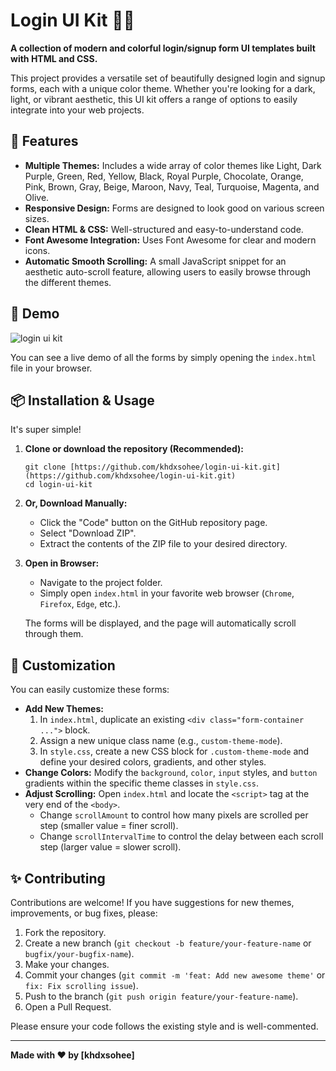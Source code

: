 # Login UI Kit 🎨✨

**A collection of modern and colorful login/signup form UI templates built with HTML and CSS.**

This project provides a versatile set of beautifully designed login and signup forms, each with a unique color theme. Whether you're looking for a dark, light, or vibrant aesthetic, this UI kit offers a range of options to easily integrate into your web projects.

## 🌟 Features

* **Multiple Themes:** Includes a wide array of color themes like Light, Dark Purple, Green, Red, Yellow, Black, Royal Purple, Chocolate, Orange, Pink, Brown, Gray, Beige, Maroon, Navy, Teal, Turquoise, Magenta, and Olive.
* **Responsive Design:** Forms are designed to look good on various screen sizes.
* **Clean HTML & CSS:** Well-structured and easy-to-understand code.
* **Font Awesome Integration:** Uses Font Awesome for clear and modern icons.
* **Automatic Smooth Scrolling:** A small JavaScript snippet for an aesthetic auto-scroll feature, allowing users to easily browse through the different themes.

## 🚀 Demo
![login ui kit](https://github.com/user-attachments/assets/f1b1be85-7bdc-4647-a4c5-fa78367cff9d)

You can see a live demo of all the forms by simply opening the `index.html` file in your browser.

## 📦 Installation & Usage

It's super simple!

1.  **Clone or download the repository (Recommended):**
    ```
    git clone [https://github.com/khdxsohee/login-ui-kit.git](https://github.com/khdxsohee/login-ui-kit.git)
    cd login-ui-kit
    ```
   

2.  **Or, Download Manually:**
    * Click the "Code" button on the GitHub repository page.
    * Select "Download ZIP".
    * Extract the contents of the ZIP file to your desired directory.

3.  **Open in Browser:**
    * Navigate to the project folder.
    * Simply open `index.html` in your favorite web browser (`Chrome`, `Firefox`, `Edge`, etc.).

    The forms will be displayed, and the page will automatically scroll through them.

## 🎨 Customization

You can easily customize these forms:

* **Add New Themes:**
    1.  In `index.html`, duplicate an existing `<div class="form-container ...">` block.
    2.  Assign a new unique class name (e.g., `custom-theme-mode`).
    3.  In `style.css`, create a new CSS block for `.custom-theme-mode` and define your desired colors, gradients, and other styles.
* **Change Colors:** Modify the `background`, `color`, `input` styles, and `button` gradients within the specific theme classes in `style.css`.
* **Adjust Scrolling:** Open `index.html` and locate the `<script>` tag at the very end of the `<body>`.
    * Change `scrollAmount` to control how many pixels are scrolled per step (smaller value = finer scroll).
    * Change `scrollIntervalTime` to control the delay between each scroll step (larger value = slower scroll).

## ✨ Contributing

Contributions are welcome! If you have suggestions for new themes, improvements, or bug fixes, please:

1.  Fork the repository.
2.  Create a new branch (`git checkout -b feature/your-feature-name` or `bugfix/your-bugfix-name`).
3.  Make your changes.
4.  Commit your changes (`git commit -m 'feat: Add new awesome theme'` or `fix: Fix scrolling issue`).
5.  Push to the branch (`git push origin feature/your-feature-name`).
6.  Open a Pull Request.

Please ensure your code follows the existing style and is well-commented.

---

**Made with ❤️ by [khdxsohee]**


